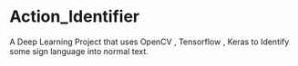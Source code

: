 # Action_Identifier
A Deep Learning Project that uses OpenCV , Tensorflow , Keras to Identify some sign language into normal text.

